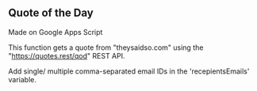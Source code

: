 ## Quote of the Day

Made on Google Apps Script

This function gets a quote from "theysaidso.com" using the "https://quotes.rest/qod" REST API.

Add single/ multiple comma-separated email IDs in the 'recepientsEmails' variable.
